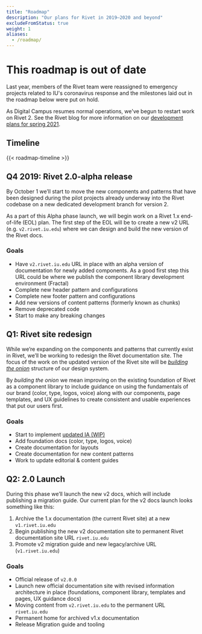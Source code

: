 ```yaml
---
title: "Roadmap"
description: "Our plans for Rivet in 2019–2020 and beyond"
excludeFromStatus: true
weight: 1
aliases:
  - /roadmap/
---
```


<div class="rvt-alert rvt-alert--warning rvt-m-bottom-md" role="alertdialog" aria-labelledby="roadmap-outdated">
    <h1 class="rvt-alert__title rvt-m-bottom-sm" id="roadmap-outdated">This roadmap is out of date</h1>
    <p class="rvt-alert__message rvt-m-bottom-sm">Last year, members of the Rivet team were reassigned to emergency projects related to IU's coronavirus response and the milestones laid out in the roadmap below were put on hold.</p>
    <p class="rvt-alert__message">As Digital Campus resumes normal operations, we've begun to restart work on Rivet 2. See the Rivet blog for more information on our <a href="/blog/spring-2021/">development plans for spring 2021</a>.</p>
</div>

## Timeline
{{< roadmap-timeline >}}

## Q4 2019: Rivet 2.0-alpha release
By October 1 we’ll start to move the new components and patterns that have been designed during the pilot projects already underway into the Rivet codebase on a new dedicated development branch for version 2.

As a part of this Alpha phase launch, we will begin work on a Rivet 1.x end-of-life (EOL) plan. The first step of the EOL will be to create a new v2 URL (e.g. `v2.rivet.iu.edu`) where we can design and build the new version of the Rivet docs.

### Goals
- Have `v2.rivet.iu.edu` URL in place with an alpha version of documentation for newly added components. As a good first step this URL could be where we publish the component library development environment (Fractal)
- Complete new header pattern and configurations
- Complete new footer pattern and configurations
- Add new versions of content patterns (formerly known as chunks)
- Remove deprecated code
- Start to make any breaking changes

## Q1: Rivet site redesign
While we’re expanding on the components and patterns that currently exist in Rivet, we’ll be working to redesign the Rivet documentation site. The focus of the work on the updated version of the Rivet site will be [_building the onion_](https://clearleft.com/posts/systematised-design-glossing-over-confusion) structure of our design system.

By _building the onion_ we mean improving on the existing foundation of Rivet as a component library to include guidance on using the fundamentals of our brand (color, type, logos, voice) along with our components, page templates, and UX guidelines to create consistent and usable experiences that put our users first. 

### Goals
- Start to implement [updated IA (WIP)](https://www.figma.com/file/WSHuoiTdgK4RTsVsWD6xYx/2019-Rivet-site-IA-Copy?node-id=0%3A1)
- Add foundation docs (color, type, logos, voice)
- Create documentation for layouts
- Create documentation for new content patterns
- Work to update editorial & content guides

## Q2: 2.0 Launch
During this phase we’ll launch the new v2 docs, which will include publishing a migration guide. Our current plan for the v2 docs launch looks something like this:

1. Archive the 1.x documentation (the current Rivet site) at a new `v1.rivet.iu.edu`
1. Begin publishing the new v2 documentation site to permanent Rivet documentation site URL `rivet.iu.edu`
1. Promote v2 migration guide and new legacy/archive URL (`v1.rivet.iu.edu`)

### Goals
- Official release of `v2.0.0`
- Launch new official documentation site with revised information architecture in place (foundations, component library, templates and pages, UX guidance docs)
- Moving content from `v2.rivet.iu.edu` to the permanent URL `rivet.iu.edu`
- Permanent home for archived v1.x documentation
- Release Migration guide and tooling
